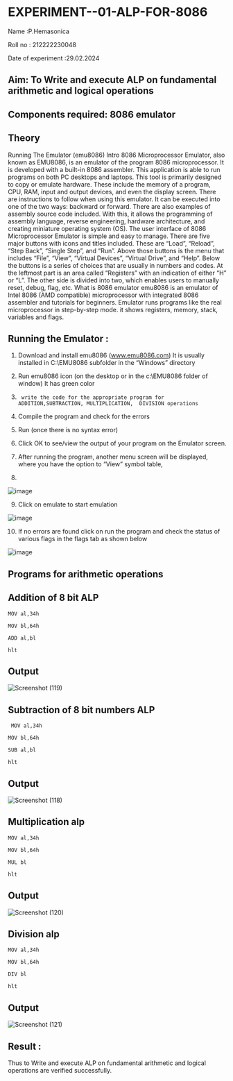 # EXPERIMENT--01-ALP-FOR-8086
Name :P.Hemasonica

Roll no : 212222230048

Date of experiment :29.02.2024





## Aim: To Write and execute ALP on fundamental arithmetic and logical operations
## Components required: 8086  emulator 
## Theory 
Running The Emulator (emu8086) Intro 8086 Microprocessor Emulator, also known as EMU8086, is an emulator of the program 8086 microprocessor. It is developed with a built-in 8086 assembler. This application is able to run programs on both PC desktops and laptops. This tool is primarily designed to copy or emulate hardware. These include the memory of a program, CPU, RAM, input and output devices, and even the display screen. There are instructions to follow when using this emulator. It can be executed into one of the two ways: backward or forward. There are also examples of assembly source code included. With this, it allows the programming of assembly language, reverse engineering, hardware architecture, and creating miniature operating system (OS). The user interface of 8086 Microprocessor Emulator is simple and easy to manage. There are five major buttons with icons and titles included. These are “Load”, “Reload”, “Step Back”, “Single Step”, and “Run”. Above those buttons is the menu that includes “File”, “View”, “Virtual Devices”, “Virtual Drive”, and “Help”. Below the buttons is a series of choices that are usually in numbers and codes. At the leftmost part is an area called “Registers” with an indication of either “H” or “L”. The other side is divided into two, which enables users to manually reset, debug, flag, etc. What is 8086 emulator emu8086 is an emulator of Intel 8086 (AMD compatible) microprocessor with integrated 8086 assembler and tutorials for beginners. Emulator runs programs like the real microprocessor in step-by-step mode. it shows registers, memory, stack, variables and flags.


 ## Running the Emulator :
1.	Download and install emu8086 (www.emu8086.com) It is usually installed in C:\EMU8086 subfolder in the “Windows” directory
2.	  Run  emu8086 icon (on the desktop or in the c:\EMU8086 folder of window) It has green color 
 
 
3.		write the code for the appropriate program for ADDITION,SUBTRACTION, MULTIPLICATION,  DIVISION operations 

4.	 Compile the program and check for the errors 
5.	Run (once there is no syntax error) 

6.	Click OK to see/view the output of your program on the Emulator screen. 


7.	After running the program, another menu screen will be displayed, where you have the option to “View” symbol table,
8.	 


![image](https://user-images.githubusercontent.com/36288975/189273263-d65baae9-4b8f-4723-afb3-c0ffa4052b04.png)











9.	Click on emulate to start emulation 








![image](https://user-images.githubusercontent.com/36288975/189273273-9bb36ec1-e2e8-4892-8d35-37707332bfdc.png)








10.	If no errors are found click on run the program and check the status of various flags in the flags tab as shown below 






![image](https://user-images.githubusercontent.com/36288975/189273277-113a2a33-4a40-4ff8-95a5-ecd3a1f504fe.png)







## Programs for arithmetic  operations

## Addition  of 8 bit ALP
```
MOV al,34h

MOV bl,64h

ADD al,bl

hlt
```

## Output  
![Screenshot (119)](https://github.com/premalatha-sureshbabu/EXPERIMENT--01-ALP-FOR-8086/assets/120620842/1d91385b-c016-4b03-804e-11266b943a8c)


## Subtraction   of 8 bit numbers  ALP 
```
 MOV al,34h

MOV bl,64h

SUB al,bl

hlt
```
## Output  
![Screenshot (118)](https://github.com/premalatha-sureshbabu/EXPERIMENT--01-ALP-FOR-8086/assets/120620842/44aae6ea-75b0-42be-8ab2-a21c7763a31c)


## Multiplication alp 
```
MOV al,34h

MOV bl,64h

MUL bl

hlt
```
 ## Output  
![Screenshot (120)](https://github.com/premalatha-sureshbabu/EXPERIMENT--01-ALP-FOR-8086/assets/120620842/fc936421-62e1-415e-9051-41eb9fb68b1f)



## Division alp 
```
MOV al,34h

MOV bl,64h

DIV bl

hlt

```
## Output  
![Screenshot (121)](https://github.com/premalatha-sureshbabu/EXPERIMENT--01-ALP-FOR-8086/assets/120620842/18abc629-024c-4bd6-a4c4-c64ceec3f216)


## Result :
 Thus to Write and execute ALP on fundamental arithmetic and logical operations are verified successfully.
 









